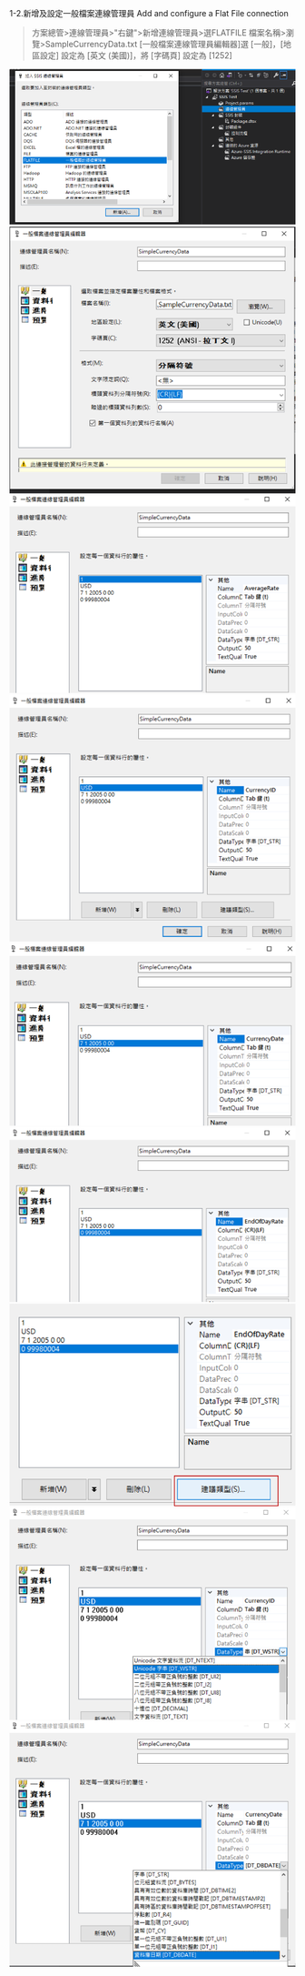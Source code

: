 1-2.新增及設定一般檔案連線管理員 Add and configure a Flat File connection



>方案總管>連線管理員>"右鍵">新增連線管理員>選FLATFILE
>檔案名稱>瀏覽>SampleCurrencyData.txt
>[一般檔案連線管理員編輯器]選 [一般]，[地區設定] 設定為 [英文 (美國)]，將 [字碼頁] 設定為 [1252]


![](/stepsphoto/MS_SSIS/Lession1/ssism001.png)
![](/stepsphoto/MS_SSIS/Lession1/ssism002.png)
![](/stepsphoto/MS_SSIS/Lession1/datac006.png)
![](/stepsphoto/MS_SSIS/Lession1/datac007.png)
![](/stepsphoto/MS_SSIS/Lession1/datac008.png)
![](/stepsphoto/MS_SSIS/Lession1/datac009.png)
![](/stepsphoto/MS_SSIS/Lession1/datac010.png)
![](/stepsphoto/MS_SSIS/Lession1/datac011.png)
![](/stepsphoto/MS_SSIS/Lession1/datac012.png)
